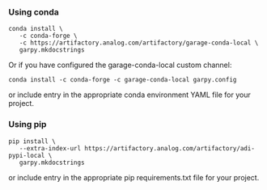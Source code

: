 ### Using conda

```
conda install \
   -c conda-forge \
   -c https://artifactory.analog.com/artifactory/garage-conda-local \
   garpy.mkdocstrings
```

Or if you have configured the garage-conda-local custom channel:

```
conda install -c conda-forge -c garage-conda-local garpy.config
```

or include entry in the appropriate conda environment YAML file for your project.

### Using pip

```
pip install \
   --extra-index-url https://artifactory.analog.com/artifactory/adi-pypi-local \
   garpy.mkdocstrings
```

or include entry in the appropriate pip requirements.txt file for your project.



